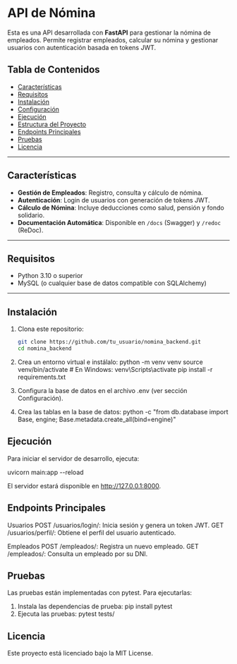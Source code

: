 # API de Nómina

Esta es una API desarrollada con **FastAPI** para gestionar la nómina de empleados. Permite registrar empleados, calcular su nómina y gestionar usuarios con autenticación basada en tokens JWT.

## Tabla de Contenidos

- [Características](#características)
- [Requisitos](#requisitos)
- [Instalación](#instalación)
- [Configuración](#configuración)
- [Ejecución](#ejecución)
- [Estructura del Proyecto](#estructura-del-proyecto)
- [Endpoints Principales](#endpoints-principales)
- [Pruebas](#pruebas)
- [Licencia](#licencia)

---

## Características

- **Gestión de Empleados**: Registro, consulta y cálculo de nómina.
- **Autenticación**: Login de usuarios con generación de tokens JWT.
- **Cálculo de Nómina**: Incluye deducciones como salud, pensión y fondo solidario.
- **Documentación Automática**: Disponible en `/docs` (Swagger) y `/redoc` (ReDoc).

---

## Requisitos

- Python 3.10 o superior
- MySQL (o cualquier base de datos compatible con SQLAlchemy)

---

## Instalación

1. Clona este repositorio:
   ```bash
   git clone https://github.com/tu_usuario/nomina_backend.git
   cd nomina_backend

2. Crea un entorno virtual e instálalo:
   python -m venv venv
   source venv/bin/activate  # En Windows: venv\Scripts\activate
   pip install -r requirements.txt

3. Configura la base de datos en el archivo .env (ver sección Configuración).

4. Crea las tablas en la base de datos:
   python -c "from db.database import Base, engine; Base.metadata.create_all(bind=engine)"

## Ejecución
Para iniciar el servidor de desarrollo, ejecuta:

   uvicorn main:app --reload

   El servidor estará disponible en http://127.0.0.1:8000.

## Endpoints Principales
   Usuarios
   POST /usuarios/login/: Inicia sesión y genera un token JWT.
   GET /usuarios/perfil/: Obtiene el perfil del usuario autenticado.

   Empleados
   POST /empleados/: Registra un nuevo empleado.
   GET /empleados/: Consulta un empleado por su DNI.

## Pruebas
   Las pruebas están implementadas con pytest. Para ejecutarlas:

1. Instala las dependencias de prueba:
   pip install pytest
2. Ejecuta las pruebas:
   pytest tests/

## Licencia
Este proyecto está licenciado bajo la MIT License.